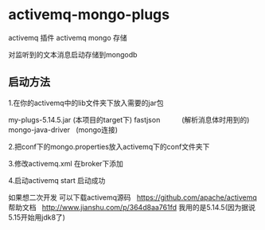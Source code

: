 # activemq-mongo-plugs
activemq 插件  activemq mongo 存储

对监听到的文本消息启动存储到mongodb

启动方法
-------
1.在你的activemq中的lib文件夹下放入需要的jar包

my-plugs-5.14.5.jar (本项目的target下)
fastjson           (解析消息体时用到的)
mongo-java-driver   (mongo连接)

2.把conf下的mongo.properties放入activemq下的conf文件夹下

3.修改activemq.xml
在broker下添加
        <plugins>
            <loggingBrokerPlugin logAll="true"></loggingBrokerPlugin>
            <bean xmlns="http://www.springframework.org/schema/beans" id="serviceRequestPlugin"
                  class="my.plugins.plugin.MongoDBPlugin">
            </bean>
        </plugins>

4.启动activemq start
启动成功






如果想二次开发
可以下载activemq源码   https://github.com/apache/activemq
帮助文档   http://www.jianshu.com/p/364d8aa761fd
我用的是5.14.5(因为据说5.15开始用jdk8了)
